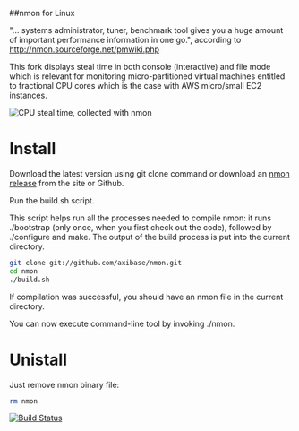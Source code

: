 ##nmon for Linux

 

"... systems administrator, tuner, benchmark tool gives you a huge amount of important performance information in one go.", according to http://nmon.sourceforge.net/pmwiki.php

 

This fork displays steal time in both console (interactive) and file mode which is relevant for monitoring micro-partitioned virtual machines entitled to fractional CPU cores which is the case with AWS micro/small EC2 instances.

 

![CPU steal time, collected with nmon](https://www.axibase.com/images/nmon_stolen_cpu.png)

# Install
Download the latest version using git clone command or download an [nmon release](https://github.com/axibase/nmon/releases) from the site or Github.

Run the build.sh script.

This script helps run all the processes needed to compile nmon: it runs ./bootstrap (only once, when you first check out the code), followed by ./configure and make. The output of the build process is put into the current directory.

```bash
git clone git://github.com/axibase/nmon.git
cd nmon
./build.sh
```
If compilation was successful, you should have an nmon file in the current directory.

You can now execute command-line tool by invoking ./nmon. 

# Unistall
Just remove nmon binary file:

```bash
rm nmon
```
[![Build Status](https://travis-ci.org/axibase/nmon.svg)](https://travis-ci.org/axibase/nmon)
